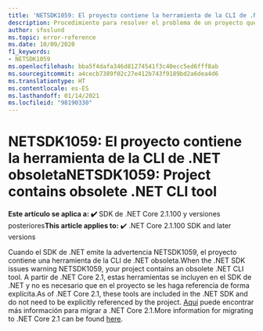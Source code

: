 ```yaml
---
title: 'NETSDK1059: El proyecto contiene la herramienta de la CLI de .NET obsoleta'
description: Procedimiento para resolver el problema de un proyecto que contiene una herramienta de la CLI de .NET obsoleta.
author: sfoslund
ms.topic: error-reference
ms.date: 10/09/2020
f1_keywords:
- NETSDK1059
ms.openlocfilehash: bba5f4dafa346d81274541f3c40ecc5ed6fff8ab
ms.sourcegitcommit: a4cecb7389f02c27e412b743f9189bd2a6dea4d6
ms.translationtype: HT
ms.contentlocale: es-ES
ms.lasthandoff: 01/14/2021
ms.locfileid: "98190330"
---
```

# <a name="netsdk1059-project-contains-obsolete-net-cli-tool"></a><span data-ttu-id="9e49a-103">NETSDK1059: El proyecto contiene la herramienta de la CLI de .NET obsoleta</span><span class="sxs-lookup"><span data-stu-id="9e49a-103">NETSDK1059: Project contains obsolete .NET CLI tool</span></span>

<span data-ttu-id="9e49a-104">**Este artículo se aplica a: ✔️** SDK de .NET Core 2.1.100 y versiones posteriores</span><span class="sxs-lookup"><span data-stu-id="9e49a-104">**This article applies to:** ✔️ .NET Core 2.1.100 SDK and later versions</span></span>

<span data-ttu-id="9e49a-105">Cuando el SDK de .NET emite la advertencia NETSDK1059, el proyecto contiene una herramienta de la CLI de .NET obsoleta.</span><span class="sxs-lookup"><span data-stu-id="9e49a-105">When the .NET SDK issues warning NETSDK1059, your project contains an obsolete .NET CLI tool.</span></span> <span data-ttu-id="9e49a-106">A partir de .NET Core 2.1, estas herramientas se incluyen en el SDK de .NET y no es necesario que en el proyecto se les haga referencia de forma explícita.</span><span class="sxs-lookup"><span data-stu-id="9e49a-106">As of .NET Core 2.1, these tools are included in the .NET SDK and do not need to be explicitly referenced by the project.</span></span> <span data-ttu-id="9e49a-107">[Aquí](../../migration/20-21.md) puede encontrar más información para migrar a .NET Core 2.1.</span><span class="sxs-lookup"><span data-stu-id="9e49a-107">More information for migrating to .NET Core 2.1 can be found [here](../../migration/20-21.md).</span></span>
